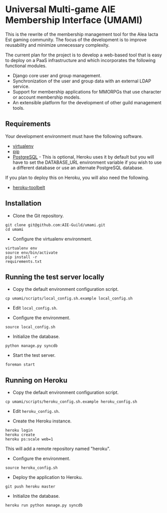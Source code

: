 # Universal Multi-game AIE Membership Interface (UMAMI)

This is the rewrite of the membership management tool for the Alea Iacta Est gaming community.  The focus of the development is to improve reusability and minimize unnecessary complexity.

The current plan for the project is to develop a web-based tool that is easy to deploy on a PaaS infrastructure and which incorporates the following functional modules.

- Django core user and group management.
- Synchronization of the user and group data with an external LDAP service.
- Support for membership applications for MMORPGs that use character or account membership models.
- An extensible platform for the development of other guild management tools.
 
## Requirements

Your development environment must have the following software.

- [virtualenv](https://virtualenv.pypa.io/en/latest/)
- [pip](https://pip.pypa.io/en/latest/)
- [PostgreSQL](http://www.postgresql.org/) - This is optional, Heroku uses it by default but you will have to set the DATABASE_URL environment variable if you wish to use a different database or use an alternate PostgreSQL database.

If you plan to deploy this on Heroku, you will also need the following.

- [heroku-toolbelt](https://toolbelt.heroku.com/)


## Installation

- Clone the Git repository.

```shell
git clone git@github.com:AIE-Guild/umami.git
cd umami
```

- Configure the virtualenv environment.

```shell
virtualenv env
source env/bin/activate
pip install -r 
requirements.txt
```


## Running the test server locally

- Copy the default environment configuration script.

```shell
cp umami/scripts/local_config.sh.example local_config.sh
```

- Edit `local_config.sh`.

- Configure the environment.

```shell
source local_config.sh
```

- Initialize the database.

```shell
python manage.py syncdb
```

- Start the test server.

```shell
foreman start
```

## Running on Heroku

- Copy the default environment configuration script.

```shell
cp umami/scripts/heroku_config.sh.example heroku_config.sh
```

- Edit `heroku_config.sh`.

- Create the Heroku instance.

```shell
heroku login
heroku create
heroku ps:scale web=1
```

This will add a remote repository named "heroku".

- Configure the environment.

```shell
source heroku_config.sh
```

- Deploy the application to Heroku.

```shell
git push heroku master
```

- Initialize the database.

```shell
heroku run python manage.py syncdb
```

